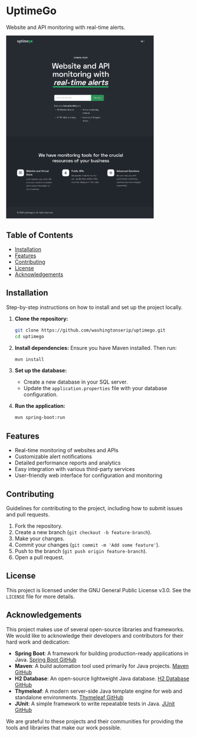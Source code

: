 # UptimeGo
Website and API monitoring with real-time alerts.

<img alt="screenshot.png" src="screenshot.png" width="400"/>

## Table of Contents
- [Installation](#installation)
- [Features](#features)
- [Contributing](#contributing)
- [License](#license)
- [Acknowledgements](#acknowledgements)

## Installation
Step-by-step instructions on how to install and set up the project locally.

1. **Clone the repository:**
   ```sh
   git clone https://github.com/washingtonserip/uptimego.git
   cd uptimego
   ```

2. **Install dependencies:**
   Ensure you have Maven installed. Then run:
   ```sh
   mvn install
   ```

3. **Set up the database:**
    - Create a new database in your SQL server.
    - Update the `application.properties` file with your database configuration.

4. **Run the application:**
   ```sh
   mvn spring-boot:run
   ```

## Features
- Real-time monitoring of websites and APIs
- Customizable alert notifications
- Detailed performance reports and analytics
- Easy integration with various third-party services
- User-friendly web interface for configuration and monitoring

## Contributing
Guidelines for contributing to the project, including how to submit issues and pull requests.

1. Fork the repository.
2. Create a new branch (`git checkout -b feature-branch`).
3. Make your changes.
4. Commit your changes (`git commit -m 'Add some feature'`).
5. Push to the branch (`git push origin feature-branch`).
6. Open a pull request.

## License
This project is licensed under the GNU General Public License v3.0. See the `LICENSE` file for more details.

## Acknowledgements

This project makes use of several open-source libraries and frameworks. We would like to acknowledge their developers and contributors for their hard work and dedication:

- **Spring Boot**: A framework for building production-ready applications in Java. [Spring Boot GitHub](https://github.com/spring-projects/spring-boot)
- **Maven**: A build automation tool used primarily for Java projects. [Maven GitHub](https://github.com/apache/maven)
- **H2 Database**: An open-source lightweight Java database. [H2 Database GitHub](https://github.com/h2database/h2database)
- **Thymeleaf**: A modern server-side Java template engine for web and standalone environments. [Thymeleaf GitHub](https://github.com/thymeleaf/thymeleaf)
- **JUnit**: A simple framework to write repeatable tests in Java. [JUnit GitHub](https://github.com/junit-team/junit5)

We are grateful to these projects and their communities for providing the tools and libraries that make our work possible.
